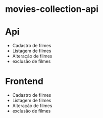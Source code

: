 # movies-collection-api

# Api
* Cadastro de filmes
* Listagem de filmes
* Alteração de filmes
* exclusão de filmes

# Frontend
* Cadastro de filmes
* Listagem de filmes
* Alteração de filmes
* exclusão de filmes